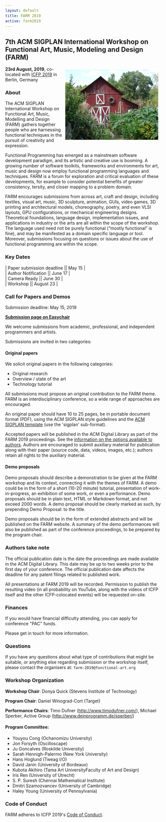 ```yaml
---
layout: default
title: FARM 2019
active: farm2019
---
```


## 7th ACM SIGPLAN International Workshop on Functional Art, Music, Modeling and Design (FARM)

<img src="/files/farm-lambda-small.jpg" style="float: right; margin: 10px;" />

**23rd August, 2019**, co-located with
[ICFP 2019](https://icfp19.sigplan.org/) in Berlin, Germany

### About

The ACM SIGPLAN International Workshop on Functional Art, Music,
Modelling and Design (FARM) gathers together people who are harnessing
functional techniques in the pursuit of creativity and expression.

Functional Programming has emerged as a mainstream software
development paradigm, and its artistic and creative use is booming. A
growing number of software toolkits, frameworks and environments for
art, music and design now employ functional programming languages and
techniques. FARM is a forum for exploration and critical evaluation of
these developments, for example to consider potential benefits of
greater consistency, tersity, and closer mapping to a problem domain.

FARM encourages submissions from across art, craft and design,
including textiles, visual art, music, 3D sculpture, animation, GUIs,
video games, 3D printing and architectural models, choreography,
poetry, and even VLSI layouts, GPU configurations, or mechanical
engineering designs. Theoretical foundations, language design,
implementation issues, and applications in industry or the arts are
all within the scope of the workshop. The language used need not be
purely functional (“mostly functional” is fine), and may be manifested
as a domain specific language or tool. Moreover, submissions focusing
on questions or issues about the use of functional programming are
within the scope.

### Key Dates

| Paper submission deadline        || May 15    |  
| Author Notification              || June 17   |  
| Camera Ready                     || June 30   |  
| Workshop                         || August 23 |

### Call for Papers and Demos

Submission deadline: May 15, 2019

[**Submission page on Easychair**](https://easychair.org/conferences/?conf=farm2019)

We welcome submissions from academic, professional, and independent
programmers and artists.

Submissions are invited in two categories:

#### Original papers

We solicit original papers in the following categories:

- Original research
- Overview / state of the art
- Technology tutorial

All submissions must propose an original contribution to the FARM
theme. FARM is an interdisciplinary conference, so a wide range of
approaches are encouraged.

An original paper should have 10 to 25 pages, be in portable document
format (PDF), using the ACM SIGPLAN style guidelines and the [ACM
SIGPLAN template](http://www.sigplan.org/Resources/Author/) (use
the 'sigplan' sub-format).

Accepted papers will be published in the ACM Digital Library as part
of the FARM 2019 proceedings. See the [information on the options
available to authors](http://authors.acm.org/main.cfm). Authors are
encouraged to submit auxiliary material for publication along with
their paper (source code, data, videos, images, etc.); authors retain
all rights to the auxiliary material.

#### Demo proposals

Demo proposals should describe a demonstration to be given at the FARM
workshop and its context, connecting it with the themes of FARM. A
demo could be in the form of a short (10-20 minute) tutorial,
presentation of work-in-progress, an exhibition of some work, or even
a performance. Demo proposals should be in plain text, HTML or
Markdown format, and not exceed 2000 words. A demo proposal should be
clearly marked as such, by prepending Demo Proposal: to the title.

Demo proposals should be in the form of extended abstracts and will be
published on the FARM website. A summary of the
demo performances will also be published as part of the conference
proceedings, to be prepared by the program chair.

### Authors take note

The official publication date is the date the proceedings are made
available in the ACM Digital Library. This date may be up to two weeks
prior to the first day of your conference. The official publication
date affects the deadline for any patent filings related to published
work.

All presentations at FARM 2019 will be recorded. Permission to publish
the resulting video (in all probability on YouTube, along with the
videos of ICFP itself and the other ICFP-colocated events) will be
requested on-site.

### Finances

If you would have financial difficulty attending, you
can apply for conference "PAC" funds.

Please get in touch for more information.

### Questions

If you have any questions about what type of contributions that might
be suitable, or anything else regarding submission or the workshop
itself, please contact the organisers at: `farm-2019@functional-art.org`

### Workshop Organization

**Workshop Chair**: Donya Quick (Stevens Institute of Technology)

**Program Chair**: Daniel Winograd-Cort (Target)

**Performance Chairs**: Timo Dufner (http://www.timodufner.com/),
Michael Sperber, Active Group (http://www.deinprogramm.de/sperber/)

#### Program Committee:

* Youyou Cong (Ochanomizu University)
* Jon Forsyth (Oscilloscape)
* Ju Goncalves (Roskilde University)
* Sarah Hennigh-Palermo (New York University)
* Hans Hoglund (Tweag I/O)
* David Janin (University of Bordeaux)
* Kubota Akihiro (Tama Art UniversityFaculty of Art and Design)
* Iris Ren (University of Utrecht)
* S. P. Suresh (Chennai Mathematical Institute)
* Dmitri Szamozvancev (University of Cambridge)
* Haley Young (University of Pennsylvania)

### Code of Conduct

FARM adheres to ICFP 2019's
[Code of Conduct](http://icfp19.sigplan.org/attending/code-of-conduct).
